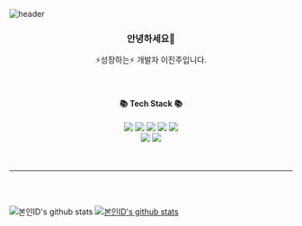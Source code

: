 ![header](https://capsule-render.vercel.app/api?type=slice&color=auto&height=200&text=Welcome👋&fontAlign=70&rotate=13&fontAlignY=25&desc=JinJu's%20GitHub&descAlign=70.&descAlignY=44)

<div align=center>
<h3>안녕하세요👋</h3>
⚡성장하는⚡ 개발자 이진주입니다.
</div>
<br>
<br>
<div align=center>
  <h4>📚 Tech Stack 📚</h4>
  <img src="https://img.shields.io/badge/Java-007396?style=flat&logo=Java&logoColor=white" /> 
  <img src="https://img.shields.io/badge/Spring-6DB33F?style=flat&logo=spring&logoColor=white" />
  <img src="https://img.shields.io/badge/HTML5-E34F26?style=flat&logo=HTML5&logoColor=white" />
  <img src="https://img.shields.io/badge/CSS3-1572B6?style=flat&logo=CSS3&logoColor=white" />
  <img src="https://img.shields.io/badge/JavaScript-F7DF1E?style=flat&logo=JavaScript&logoColor=white" />
  <br>
  <img src="https://img.shields.io/badge/Oracle%20SQL-F80000?style=flat&logo=Oracle&logoColor=white" />
  <img src="https://img.shields.io/badge/MariaDB-003545?style=flat&logo=MariaDB&logoColor=white" />
</div>   
<br>
<br>

---------------------------------------    

<br>
<br>   
        
![본인ID's github stats](https://github-readme-stats.vercel.app/api?username=jinju1123&show_icons=true)
[![본인ID's github stats](https://github-readme-stats.vercel.app/api/top-langs/?username=jinju1123&show_icons=true&hide_border=true&title_color=004386&icon_color=004386&layout=compact)](https://github.com/jinju1123)        

        
<!--
**jinju1123/jinju1123** is a ✨ _special_ ✨ repository because its `README.md` (this file) appears on your GitHub profile.

Here are some ideas to get you started:

- 🔭 I’m currently working on ...
- 🌱 I’m currently learning ...
- 👯 I’m looking to collaborate on ...
- 🤔 I’m looking for help with ...
- 💬 Ask me about ...
- 📫 How to reach me: ...
- 😄 Pronouns: ...
- ⚡ Fun fact: ...
-->
  

